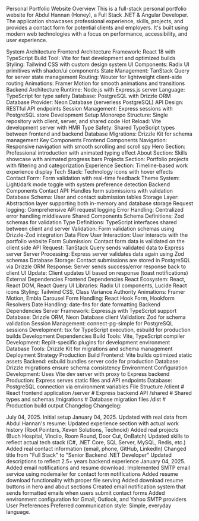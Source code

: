 Personal Portfolio Website
Overview
This is a full-stack personal portfolio website for Abdul Hannan (Honey), a Full Stack .NET & Angular Developer. The application showcases professional experience, skills, projects, and provides a contact form for potential clients and employers. It's built using modern web technologies with a focus on performance, accessibility, and user experience.

System Architecture
Frontend Architecture
Framework: React 18 with TypeScript
Build Tool: Vite for fast development and optimized builds
Styling: Tailwind CSS with custom design system
UI Components: Radix UI primitives with shadcn/ui components
State Management: TanStack Query for server state management
Routing: Wouter for lightweight client-side routing
Animations: Framer Motion for smooth animations and transitions
Backend Architecture
Runtime: Node.js with Express.js server
Language: TypeScript for type safety
Database: PostgreSQL with Drizzle ORM
Database Provider: Neon Database (serverless PostgreSQL)
API Design: RESTful API endpoints
Session Management: Express sessions with PostgreSQL store
Development Setup
Monorepo Structure: Single repository with client, server, and shared code
Hot Reload: Vite development server with HMR
Type Safety: Shared TypeScript types between frontend and backend
Database Migrations: Drizzle Kit for schema management
Key Components
Frontend Components
Navigation: Responsive navigation with smooth scrolling and scroll spy
Hero Section: Professional introduction with animated typing effect
About Section: Skills showcase with animated progress bars
Projects Section: Portfolio projects with filtering and categorization
Experience Section: Timeline-based work experience display
Tech Stack: Technology icons with hover effects
Contact Form: Form validation with real-time feedback
Theme System: Light/dark mode toggle with system preference detection
Backend Components
Contact API: Handles form submissions with validation
Database Schema: User and contact submission tables
Storage Layer: Abstraction layer supporting both in-memory and database storage
Request logging: Comprehensive API request logging
Error Handling: Centralized error handling middleware
Shared Components
Schema Definitions: Zod schemas for validation
Type Definitions: TypeScript interfaces shared between client and server
Validation: Form validation schemas using Drizzle-Zod integration
Data Flow
User Interaction: User interacts with the portfolio website
Form Submission: Contact form data is validated on the client side
API Request: TanStack Query sends validated data to Express server
Server Processing: Express server validates data again using Zod schemas
Database Storage: Contact submissions are stored in PostgreSQL via Drizzle ORM
Response: Server sends success/error response back to client
UI Update: Client updates UI based on response (toast notifications)
External Dependencies
Frontend Dependencies
React Ecosystem: React, React DOM, React Query
UI Libraries: Radix UI components, Lucide React icons
Styling: Tailwind CSS, Class Variance Authority
Animations: Framer Motion, Embla Carousel
Form Handling: React Hook Form, Hookform Resolvers
Date Handling: date-fns for date formatting
Backend Dependencies
Server Framework: Express.js with TypeScript support
Database: Drizzle ORM, Neon Database client
Validation: Zod for schema validation
Session Management: connect-pg-simple for PostgreSQL sessions
Development: tsx for TypeScript execution, esbuild for production builds
Development Dependencies
Build Tools: Vite, TypeScript compiler
Development: Replit-specific plugins for development environment
Database Tools: Drizzle Kit for migrations and schema management
Deployment Strategy
Production Build
Frontend: Vite builds optimized static assets
Backend: esbuild bundles server code for production
Database: Drizzle migrations ensure schema consistency
Environment Configuration
Development: Uses Vite dev server with proxy to Express backend
Production: Express serves static files and API endpoints
Database: PostgreSQL connection via environment variables
File Structure
/client          # React frontend application
/server          # Express backend API
/shared          # Shared types and schemas
/migrations      # Database migration files
/dist           # Production build output
Changelog
Changelog:

July 04, 2025. Initial setup
January 04, 2025. Updated with real data from Abdul Hannan's resume:
Updated experience section with actual work history (Root Pointers, Xeven Solutions, Technoid)
Added real projects (Buch Hospital, Vinciio, Room Round, Door Cut, OnBatch)
Updated skills to reflect actual tech stack (C#, .NET Core, SQL Server, MySQL, Redis, etc.)
Added real contact information (email, phone, GitHub, LinkedIn)
Changed title from "Full Stack" to "Senior Backend .NET Developer"
Updated descriptions to reflect 2.5+ years backend experience
January 04, 2025. Added email notifications and resume download:
Implemented SMTP email service using nodemailer for contact form notifications
Added resume download functionality with proper file serving
Added download resume buttons in hero and about sections
Created email notification system that sends formatted emails when users submit contact forms
Added environment configuration for Gmail, Outlook, and Yahoo SMTP providers
User Preferences
Preferred communication style: Simple, everyday language.